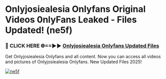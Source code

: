 # Onlyjosiealesia Onlyfans Original Videos 0nlyFans Leaked - Files Updated! (ne5f)

<h3>🔴 CLICK HERE 🌐==►► <a href="https://tinyurl.com/2m67pmp6" rel="nofollow">Onlyjosiealesia Onlyfans Updated Files</a></h3>

Get Onlyjosiealesia Onlyfans and all content. Now you can access all videos and pictures of Onlyjosiealesia Onlyfans. New Updated Files 2025!

[![ne5f](https://i.imgur.com/H4QAA4z.gif)](https://tinyurl.com/2m67pmp6)